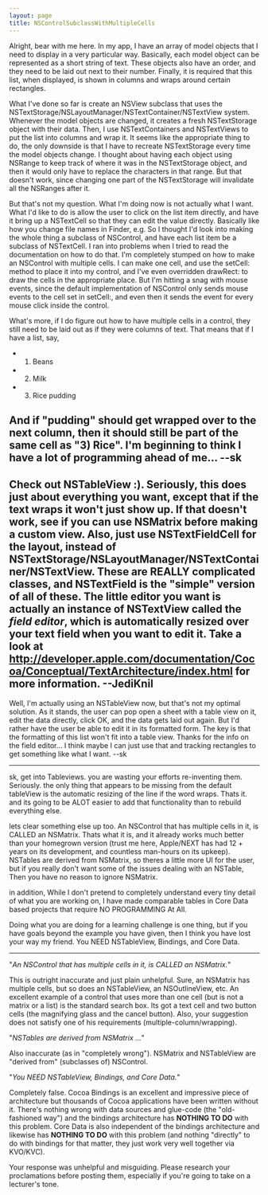 ```yaml
---
layout: page
title: NSControlSubclassWithMultipleCells
---
```




Alright, bear with me here.  In my app, I have an array of model objects that I need to display in a very particular way.  Basically, each model object can be represented as a short string of text.  These objects also have an order, and they need to be laid out next to their number.  Finally, it is required that this list, when displayed, is shown in columns and wraps around certain rectangles.

What I've done so far is create an NSView subclass that uses the NSTextStorage/NSLayoutManager/NSTextContainer/NSTextView system.  Whenever the model objects are changed, it creates a fresh NSTextStorage object with their data.  Then, I use NSTextContainers and NSTextViews to put the list into columns and wrap it.  It seems like the appropriate thing to do, the only downside is that I have to recreate NSTextStorage every time the model objects change.  I thought about having each object using NSRange to keep track of where it was in the NSTextStorage object, and then it would only have to replace the characters in that range.  But that doesn't work, since changing one part of the NSTextStorage will invalidate all the NSRanges after it.

But that's not my question.  What I'm doing now is not actually what I want.  What I'd like to do is allow the user to click on the list item directly, and have it bring up a NSTextCell so that they can edit the value directly.  Basically like how you change file names in Finder, e.g.  So I thought I'd look into making the whole thing a subclass of NSControl, and have each list item be a subclass of NSTextCell.  I ran into problems when I tried to read the documentation on how to do that.  I'm completely stumped on how to make an NSControl with multiple cells.  I can make one cell, and use the setCell: method to place it into my control, and I've even overridden drawRect: to draw the cells in the appropriate place.  But I'm hitting a snag with mouse events, since the default implementation of NSControl only sends mouse events to the cell set in setCell:, and even then it sends the event for every mouse click inside the control.

What's more, if I do figure out how to have multiple cells in a control, they still need to be laid out as if they were columns of text.  That means that if I have a list, say,

* 1) Beans
* 2) Milk
* 3) Rice pudding


And if "pudding" should get wrapped over to the next column, then it should still be part of the same cell as "3) Rice".  I'm beginning to think I have a lot of programming ahead of me... --sk
----
Check out NSTableView :). Seriously, this does just about everything you want, except that if the text wraps it won't just show up. If that doesn't work, see if you can use NSMatrix before making a custom view. Also, just use NSTextFieldCell for the layout, instead of NSTextStorage/NSLayoutManager/NSTextContainer/NSTextView. These are REALLY complicated classes, and NSTextField is the "simple" version of all of these. The little editor you want is actually an instance of NSTextView called the *field editor*, which is automatically resized over your text field when you want to edit it. Take a look at http://developer.apple.com/documentation/Cocoa/Conceptual/TextArchitecture/index.html for more information. --JediKnil
----
Well, I'm actually using an NSTableView now, but that's not my optimal solution.  As it stands, the user can pop open a sheet with a table view on it, edit the data directly, click OK, and the data gets laid out again.  But I'd rather have the user be able to edit it in its formatted form.  The key is that the formatting of this list won't fit into a table view.  Thanks for the info on the field editor... I think maybe I can just use that and tracking rectangles to get something like what I want.  --sk


----

sk, 
get into Tableviews.  you are wasting your efforts re-inventing them.  Seriously.  the only thing that appears to be missing from the default tableView is the automatic resizing of the line if the word wraps.  Thats it.  and its going to be ALOT easier to add that functionality than to rebuild everything else.

lets clear something else up too.  An NSControl that has multiple cells in it, is CALLED an NSMatrix.  Thats what it is, and it already works much better than your homegrown version (trust me here, Apple/NEXT has had 12 + years on its development, and countless man-hours on its upkeep). NSTables are derived from NSMatrix, so theres a little more UI for the user, but if you really don't want some of the issues dealing with an NSTable, Then you have no reason to ignore NSMatrix.

in addition, While I don't pretend to completely understand every tiny detail of what you are working on, I have made comparable tables in Core Data based projects that  require NO PROGRAMMING At All. 

Doing what you are doing for a learning challenge is one thing, but if you have goals beyond the example you have given, then I think you have lost your way my friend.
You NEED NSTableView, Bindings, and Core Data. 

----
"*An NSControl that has multiple cells in it, is CALLED an NSMatrix.*"

This is outright inaccurate and just plain unhelpful. Sure, an NSMatrix has multiple cells, but so does an NSTableView, an NSOutlineView, etc. An excellent example of a control that uses more than one cell (but is not a matrix or a list) is the standard search box. Its got a text cell and two button cells (the magnifying glass and the cancel button). Also, your suggestion does not satisfy one of his requirements (multiple-column/wrapping).

"*NSTables are derived from NSMatrix ...*"

Also inaccurate (as in "completely wrong"). NSMatrix and NSTableView are "derived from" (subclasses of) NSControl. 

"*You NEED NSTableView, Bindings, and Core Data.*"

Completely false. Cocoa Bindings is an excellent and impressive piece of architecture but thousands of Cocoa applications have been written without it. There's nothing wrong with data sources and glue-code (the "old-fashioned way") and the bindings architecture has **NOTHING TO DO** with this problem. Core Data is also independent of the bindings architecture and likewise has **NOTHING TO DO** with this problem (and nothing "directly" to do with bindings for that matter, they just work very well together via KVO/KVC).

Your response was unhelpful and misguiding. Please research your proclamations before posting them, especially if you're going to take on a lecturer's tone.

